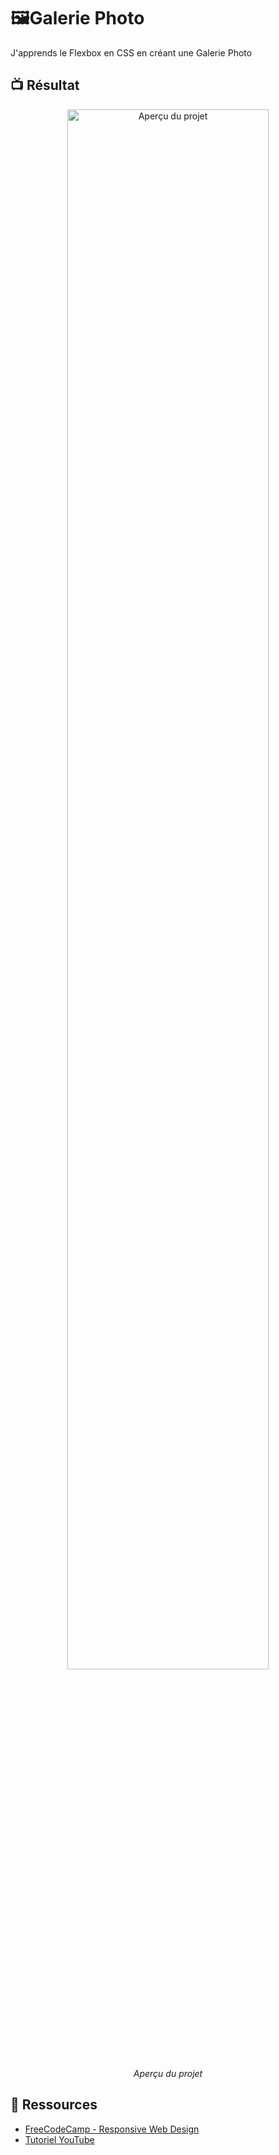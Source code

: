 # 🖼️Galerie Photo
J'apprends le Flexbox en CSS en créant une Galerie Photo

## 📺 Résultat
<div align="center">
  <img src="Output.png" alt="Aperçu du projet" width="80%">
  <p><em> Aperçu du projet</em></p>
</div>

## 🔗 Ressources  
- [FreeCodeCamp - Responsive Web Design](https://www.freecodecamp.org/learn/2022/responsive-web-design/learn-css-flexbox-by-building-a-photo-gallery/step-1)
- [Tutoriel YouTube](https://youtu.be/DRh0tFtV_GY)


